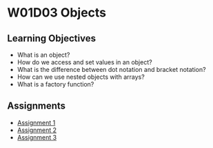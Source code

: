 # W01D03 Objects 

## Learning Objectives
- What is an object?
- How do we access and set values in an object?
- What is the difference between dot notation and bracket notation?
- How can we use nested objects with arrays?
- What is a factory function?

## Assignments 
- [Assignment 1](assignments/assignment_1/readme.md)
- [Assignment 2](assignments/assignment_2/readme.md)
- [Assignment 3](assignments/assignment_3/readme.md)